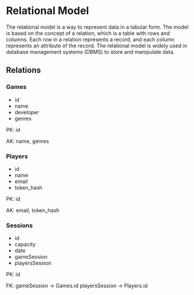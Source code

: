 # Relational Model

The relational model is a way to represent data in a tabular form. The model is based on the concept of a relation,
which is a table with rows and columns. Each row in a relation represents a record, and each column represents an
attribute of the record. The relational model is widely used in database management systems (DBMS) to store and
manipulate data.

## Relations

### Games

- id
- name
- developer
- genres

PK: id

AK: name, genres

### Players

- id
- name
- email
- token_hash

PK: id

AK: email, token_hash

### Sessions

- id
- capacity
- date
- gameSession
- playersSession

PK: id

FK: gameSession -> Games.id
    playersSession -> Players.id
